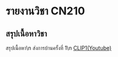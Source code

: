# รายงานวิชา CN210

## สรุปเนื้อหาวิชา

สรุปเนื้อหา\n
ส่งการบ้านครั้งที่ 1\n
[CLIP1(Youtube)](https://youtu.be/qxfaD4DFBt8)
